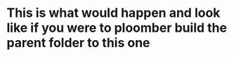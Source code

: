 # This is what would happen and look like if you were to ploomber build the parent folder to this one 
